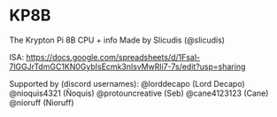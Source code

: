# KP8B
The Krypton Pi 8B CPU + info
Made by Slicudis (@slicudis)

ISA: https://docs.google.com/spreadsheets/d/1Fsal-7lGGJrTdmGC1KN0GybIsEcmk3nlsvMwRli7-7s/edit?usp=sharing

Supported by (discord usernames):
@lorddecapo (Lord Decapo)
@nioquis4321 (Ñoquis)
@protouncreative (Seb)
@cane4123123 (Cane)
@nioruff (Nioruff)
